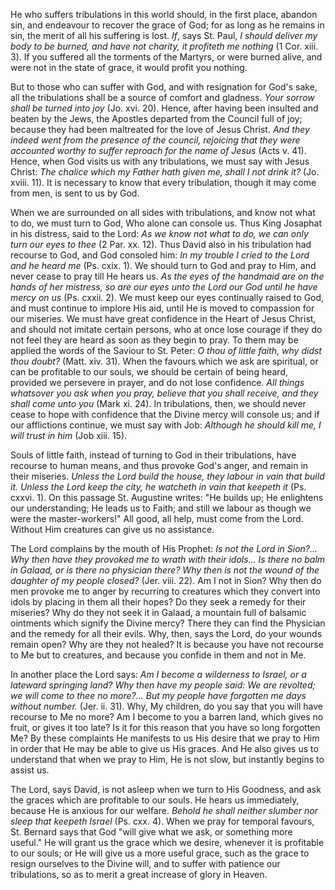 
He who suffers tribulations in this world should, in the first place, abandon sin, and endeavour to recover the grace of God; for as long as he remains in sin, the merit of all his suffering is lost. *If*, says St. Paul, *I should deliver my body to be burned, and have not charity, it profiteth me nothing* (1 Cor. xiii. 3). If you suffered all the torments of the Martyrs, or were burned alive, and were not in the state of grace, it would profit you nothing.

But to those who can suffer with God, and with resignation for God\'s sake, all the tribulations shall be a source of comfort and gladness. *Your sorrow shall be turned into joy* (Jo. xvi. 20). Hence, after having been insulted and beaten by the Jews, the Apostles departed from the Council full of joy; because they had been maltreated for the love of Jesus Christ. *And they indeed went from the presence of the council, rejoicing that they were accounted worthy to suffer reproach for the name of Jesus* (Acts v. 41). Hence, when God visits us with any tribulations, we must say with Jesus Christ: *The chalice which my Father hath given me, shall I not drink it?* (Jo. xviii. 11). It is necessary to know that every tribulation, though it may come from men, is sent to us by God.

When we are surrounded on all sides with tribulations, and know not what to do, we must turn to God, Who alone can console us. Thus King Josaphat in his distress, said to the Lord: *As we know not what to do, we can only turn our eyes to thee* (2 Par. xx. 12). Thus David also in his tribulation had recourse to God, and God consoled him: *In my trouble I cried to the Lord and he heard me* (Ps. cxix. 1). We should turn to God and pray to Him, and never cease to pray till He hears us. *As the eyes of the handmaid are on the hands of her mistress, so are our eyes unto the Lord our God until he have mercy on us* (Ps. cxxii. 2). We must keep our eyes continually raised to God, and must continue to implore His aid, until He is moved to compassion for our miseries. We must have great confidence in the Heart of Jesus Christ, and should not imitate certain persons, who at once lose courage if they do not feel they are heard as soon as they begin to pray. To them may be applied the words of the Saviour to St. Peter: *O thou of little faith, why didst thou doubt?* (Matt. xiv. 31). When the favours which we ask are spiritual, or can be profitable to our souls, we should be certain of being heard, provided we persevere in prayer, and do not lose confidence. *All things whatsover you ask when you pray, believe that you shall receive, and they shall come unto you* (Mark xi. 24). In tribulations, then, we should never cease to hope with confidence that the Divine mercy will console us; and if our afflictions continue, we must say with Job: *Although he should kill me, I will trust in him* (Job xiii. 15).

Souls of little faith, instead of turning to God in their tribulations, have recourse to human means, and thus provoke God\'s anger, and remain in their miseries. *Unless the Lord build the house, they labour in vain that build it. Unless the Lord keep the city, he watcheth in vain that keepeth it* (Ps. cxxvi. 1). On this passage St. Augustine writes: \"He builds up; He enlightens our understanding; He leads us to Faith; and still we labour as though we were the master-workers!\" All good, all help, must come from the Lord. Without Him creatures can give us no assistance.

The Lord complains by the mouth of His Prophet: *Is not the Lord in Sion?\... Why then have they provoked me to wrath with their idols\... Is there no balm in Galaad, or is there no physician there? Why then is not the wound of the daughter of my people closed?* (Jer. viii. 22). Am I not in Sion? Why then do men provoke me to anger by recurring to creatures which they convert into idols by placing in them all their hopes? Do they seek a remedy for their miseries? Why do they not seek it in Galaad, a mountain full of balsamic ointments which signify the Divine mercy? There they can find the Physician and the remedy for all their evils. Why, then, says the Lord, do your wounds remain open? Why are they not healed? It is because you have not recourse to Me but to creatures, and because you confide in them and not in Me.

In another place the Lord says: *Am I become a wilderness to Israel, or a lateward springing land? Why then have my people said: We are revolted; we will come to thee no more?\... But my people have forgotten me days without number.* (Jer. ii. 31). Why, My children, do you say that you will have recourse to Me no more? Am I become to you a barren land, which gives no fruit, or gives it too late? Is it for this reason that you have so long forgotten Me? By these complaints He manifests to us His desire that we pray to Him in order that He may be able to give us His graces. And He also gives us to understand that when we pray to Him, He is not slow, but instantly begins to assist us.

The Lord, says David, is not asleep when we turn to His Goodness, and ask the graces which are profitable to our souls. He hears us immediately, because He is anxious for our welfare. *Behold he shall neither slumber nor sleep that keepeth Israel* (Ps. cxx. 4). When we pray for temporal favours, St. Bernard says that God \"will give what we ask, or something more useful.\" He will grant us the grace which we desire, whenever it is profitable to our souls; or He will give us a more useful grace, such as the grace to resign ourselves to the Divine will, and to suffer with patience our tribulations, so as to merit a great increase of glory in Heaven.

